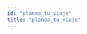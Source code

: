 ```yaml
---
id: "planea_tu_viaje"
title: "planea_tu_viaje"
---
```

<app-chessboard-nav></app-chessboard-nav>
<!-- <div ng-include="'assets/atoms/main/actividades.htm'" class="main-row"></div> -->
